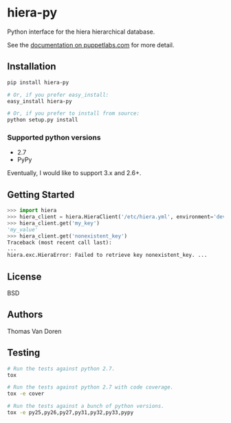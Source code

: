 hiera-py
========
Python interface for the hiera hierarchical database.

See the
[documentation on puppetlabs.com](http://docs.puppetlabs.com/hiera/latest/) for
more detail.

Installation
------------

```bash
pip install hiera-py

# Or, if you prefer easy_install:
easy_install hiera-py

# Or, if you prefer to install from source:
python setup.py install
```

### Supported python versions

* 2.7
* PyPy

Eventually, I would like to support 3.x and 2.6+.

Getting Started
---------------

```python
>>> import hiera
>>> hiera_client = hiera.HieraClient('/etc/hiera.yml', environment='dev')
>>> hiera_client.get('my_key')
'my_value'
>>> hiera_client.get('nonexistent_key')
Traceback (most recent call last):
...
hiera.exc.HieraError: Failed to retrieve key nonexistent_key. ...
```

License
-------
BSD

Authors
-------
Thomas Van Doren

Testing
-------

```bash
# Run the tests against python 2.7.
tox

# Run the tests against python 2.7 with code coverage.
tox -e cover

# Run the tests against a bunch of python versions.
tox -e py25,py26,py27,py31,py32,py33,pypy
```
